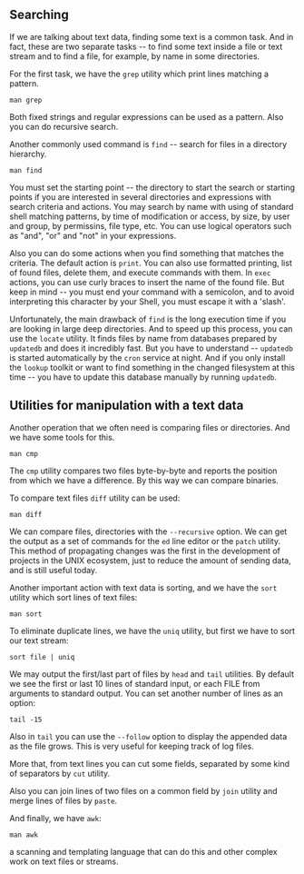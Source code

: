 ## Searching
If we are talking about text data, finding some text is a common task. And in fact, these are two separate tasks -- to find some text inside a file or text stream and to find a file, for example, by name in some directories.

For the first task, we have the `grep` utility which print lines matching a pattern.
```
man grep
```
Both fixed strings and regular expressions can be used as a pattern. Also you can do recursive search. 

Another commonly used command is `find` -- search for files in a directory hierarchy.
```
man find
```
You must set the starting point -- the directory to start the search or starting points if you are interested in several directories and expressions with search criteria and actions. You may search by name with using of standard shell matching patterns, by time of modification or access, by size, by user and group, by permissins, file type, etc. You can use logical operators such as "and", "or" and "not" in your expressions.

Also you can do some actions when you find something that matches the criteria. The default action is `print`. You can also use formatted printing, list of found files, delete them, and execute commands with them. In `exec` actions, you can use curly braces to insert the name of the found file. But keep in mind -- you must end your command with a semicolon, and to avoid interpreting this character by your Shell, you must escape it with a 'slash'.

Unfortunately, the main drawback of `find` is the long execution time if you are looking in large deep directories. And to speed up this process, you can use the `locate` utility. It finds files by name from databases prepared by `updatedb` and does it incredibly fast. But you have to understand -- `updatedb` is started automatically by the `cron` service at night. And if you only install the `lookup` toolkit or want to find something in the changed filesystem at this time -- you have to update this database manually by running `updatedb`.

## Utilities for manipulation with a text data

Another operation that we often need is comparing files or directories. And we have some tools for this.
```
man cmp
```
The `cmp` utility compares two files byte-by-byte and reports the position from which we have a difference. By this way we can compare binaries.

To compare text files `diff` utility can be used:
```
man diff
```
We can compare files, directories with the `--recursive` option. We can get the output as a set of commands for the `ed` line editor or the `patch` utility. This method of propagating changes was the first in the development of projects in the UNIX ecosystem, just to reduce the amount of sending data, and is still useful today.

Another important action with text data is sorting, and we have the `sort` utility which sort lines of text files:
```
man sort
```
To eliminate duplicate lines, we have the `uniq` utility, but first we have to sort our text stream:
```
sort file | uniq
```
We may output the first/last part of files by `head` and `tail` utilities. By default we see the first or last 10 lines of standard input, or each FILE from arguments to standard output. You can set another number of lines as an option:
```
tail -15
```
Also in `tail` you can use the `--follow` option to display the appended data as the file grows. This is very useful for keeping track of log files.

More that,  from text lines you can cut some fields, separated by some kind of separators by `cut` utility.

Also you can join lines of two files on a common field by `join` utility and merge lines of files by `paste`.

And finally, we have `awk`:
```
man awk
```
a scanning and templating language that can do this and other complex work on text files or streams.
